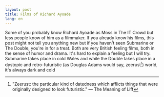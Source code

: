 ```yaml
---
layout: post
title: Films of Richard Ayoade
lang: en
---
```

Some of you probably know Richard Ayoade as Moss in The IT Crowd but less people know of him as a filmmaker. If you already know his films, this post might not tell you anything new but if you haven't seen Submarine or The Double, you're in for a treat. Both are very British feeling films, both in the sense of humor and drama. It's hard to explain a feeling but I will try. Submarine takes place in cold Wales and while the Double takes place in a dystopic and retro-futuristic (as Douglas Adams would say, zeerust[^1]) world, it's always dark and cold


[^1]: "Zeerust: the particular kind of datedness which afflicts things that were originally designed to look futuristic." — The Meaning of Liff
